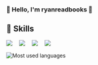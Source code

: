 ### 👋 Hello, I'm ryanreadbooks 👋

<!--
**ryanreadbooks/ryanreadbooks** is a ✨ _special_ ✨ repository because its `README.md` (this file) appears on your GitHub profile.

Here are some ideas to get you started:

- 🔭 I’m currently working on ...
- 🌱 I’m currently learning ...
- 👯 I’m looking to collaborate on ...
- 🤔 I’m looking for help with ...
- 💬 Ask me about ...
- 📫 How to reach me: ...
- 😄 Pronouns: ...
- ⚡ Fun fact: ...
-->

## 🔭 Skills
<p align="left"> 
      <a href="#"><img src="https://img.shields.io/badge/Go-00ADD8?style=plastic&logo=go&logoColor=white" ></a>&emsp;
      <a href="#"><img src="https://img.shields.io/badge/C%2B%2B-00599C?style=plastic&logo=c%2B%2B&logoColor=white " ></a>&emsp;
      <a href="#"><img src="https://img.shields.io/badge/C-00599C?style=plastic&logo=c&logoColor=white " ></a>&emsp;
      <a href="#"><img src="https://img.shields.io/badge/Python-3776AB?style=plastic&logo=python&logoColor=white" ></a>&emsp;
</p>

![Most used languages](https://github-readme-stats.vercel.app/api/top-langs/?username=ryanreadbooks&layout=compact&hide_border=true&langs_count=6&theme=ambient_gradient)
